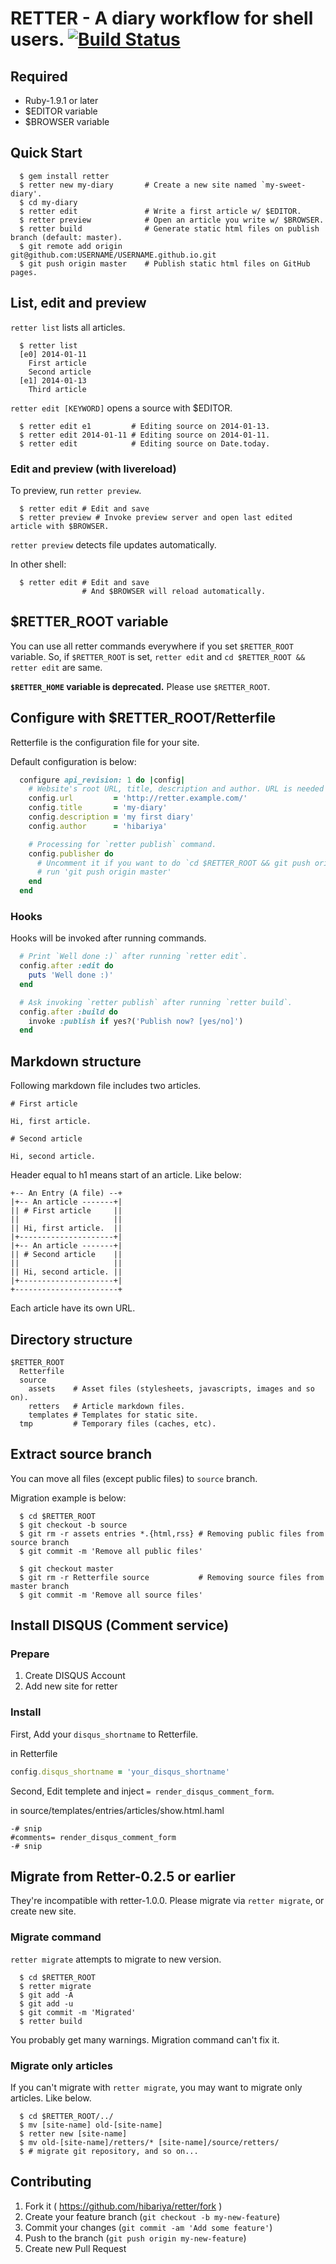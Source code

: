 # RETTER - A diary workflow for shell users. [![Build Status](https://drone.io/github.com/hibariya/retter/status.png)](https://drone.io/github.com/hibariya/retter/latest)

## Required

* Ruby-1.9.1 or later
* $EDITOR variable
* $BROWSER variable

## Quick Start

```
  $ gem install retter
  $ retter new my-diary       # Create a new site named `my-sweet-diary'.
  $ cd my-diary
  $ retter edit               # Write a first article w/ $EDITOR.
  $ retter preview            # Open an article you write w/ $BROWSER.
  $ retter build              # Generate static html files on publish branch (default: master).
  $ git remote add origin git@github.com:USERNAME/USERNAME.github.io.git
  $ git push origin master    # Publish static html files on GitHub pages.
```

## List, edit and preview

`retter list` lists all articles.

```
  $ retter list
  [e0] 2014-01-11
    First article
    Second article
  [e1] 2014-01-13
    Third article
```

`retter edit [KEYWORD]` opens a source with $EDITOR.

```
  $ retter edit e1         # Editing source on 2014-01-13.
  $ retter edit 2014-01-11 # Editing source on 2014-01-11.
  $ retter edit            # Editing source on Date.today.
```

### Edit and preview (with livereload)

To preview, run `retter preview`.

```
  $ retter edit # Edit and save
  $ retter preview # Invoke preview server and open last edited article with $BROWSER.
```

`retter preview` detects file updates automatically.

In other shell:

```
  $ retter edit # Edit and save
                # And $BROWSER will reload automatically.
```

## $RETTER_ROOT variable

You can use all retter commands everywhere if you set `$RETTER_ROOT` variable.
So, if `$RETTER_ROOT` is set, `retter edit` and `cd $RETTER_ROOT && retter edit` are same.

**`$RETTER_HOME` variable is deprecated.** Please use `$RETTER_ROOT`.

## Configure with $RETTER_ROOT/Retterfile

Retterfile is the configuration file for your site.

Default configuration is below:

```ruby
  configure api_revision: 1 do |config|
    # Website's root URL, title, description and author. URL is needed by feed generator.
    config.url         = 'http://retter.example.com/'
    config.title       = 'my-diary'
    config.description = 'my first diary'
    config.author      = 'hibariya'

    # Processing for `retter publish` command.
    config.publisher do
      # Uncomment it if you want to do `cd $RETTER_ROOT && git push origin master` via `retter publish`.
      # run 'git push origin master'
    end
  end
```

### Hooks

Hooks will be invoked after running commands.

```ruby
  # Print `Well done :)` after running `retter edit`.
  config.after :edit do
    puts 'Well done :)'
  end

  # Ask invoking `retter publish` after running `retter build`.
  config.after :build do
    invoke :publish if yes?('Publish now? [yes/no]')
  end
```

## Markdown structure

Following markdown file includes two articles.

```
# First article

Hi, first article.

# Second article

Hi, second article.
```

Header equal to h1 means start of an article. Like below:

```
+-- An Entry (A file) --+
|+-- An article -------+|
|| # First article     ||
||                     ||
|| Hi, first article.  ||
|+---------------------+|
|+-- An article -------+|
|| # Second article    ||
||                     ||
|| Hi, second article. ||
|+---------------------+|
+-----------------------+
```

Each article have its own URL.

## Directory structure

```
$RETTER_ROOT
  Retterfile
  source
    assets    # Asset files (stylesheets, javascripts, images and so on).
    retters   # Article markdown files.
    templates # Templates for static site.
  tmp         # Temporary files (caches, etc).
```

## Extract source branch

You can move all files (except public files) to `source` branch.

Migration example is below:

```
  $ cd $RETTER_ROOT
  $ git checkout -b source
  $ git rm -r assets entries *.{html,rss} # Removing public files from source branch
  $ git commit -m 'Remove all public files'

  $ git checkout master
  $ git rm -r Retterfile source           # Removing source files from master branch
  $ git commit -m 'Remove all source files'
```

## Install DISQUS (Comment service)

### Prepare

1. Create DISQUS Account
2. Add new site for retter

### Install

First, Add your `disqus_shortname` to Retterfile.

in Retterfile

```ruby
config.disqus_shortname = 'your_disqus_shortname'
```

Second, Edit templete and inject `= render_disqus_comment_form`.

in source/templates/entries/articles/show.html.haml

```haml
-# snip
#comments= render_disqus_comment_form
-# snip
```

## Migrate from Retter-0.2.5 or earlier

They're incompatible with retter-1.0.0.
Please migrate via `retter migrate`, or create new site.

### Migrate command

`retter migrate`  attempts to migrate to new version.

```
  $ cd $RETTER_ROOT
  $ retter migrate
  $ git add -A
  $ git add -u
  $ git commit -m 'Migrated'
  $ retter build
```

You probably get many warnings. Migration command can't fix it.

### Migrate only articles

If you can't migrate with `retter migrate`, you may want to migrate only articles. Like below.

```
  $ cd $RETTER_ROOT/../
  $ mv [site-name] old-[site-name]
  $ retter new [site-name]
  $ mv old-[site-name]/retters/* [site-name]/source/retters/
  $ # migrate git repository, and so on...
```

## Contributing

1. Fork it ( https://github.com/hibariya/retter/fork )
2. Create your feature branch (`git checkout -b my-new-feature`)
3. Commit your changes (`git commit -am 'Add some feature'`)
4. Push to the branch (`git push origin my-new-feature`)
5. Create new Pull Request

